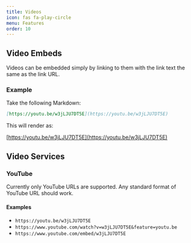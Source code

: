 ```yaml
---
title: Videos
icon: fas fa-play-circle
menu: Features
order: 10
---
```


## Video Embeds

Videos can be embedded simply by linking to them with the link text the same as the link URL.

### Example

Take the following Markdown:

```markdown
[https://youtu.be/w3jLJU7DT5E](https://youtu.be/w3jLJU7DT5E)
```

This will render as:

[https://youtu.be/w3jLJU7DT5E](https://youtu.be/w3jLJU7DT5E)

## Video Services

### YouTube

Currently only YouTube URLs are supported. Any standard format of YouTube URL should work.

#### Examples

* `https://youtu.be/w3jLJU7DT5E`
* `https://www.youtube.com/watch?v=w3jLJU7DT5E&feature=youtu.be`
* `https://www.youtube.com/embed/w3jLJU7DT5E`
